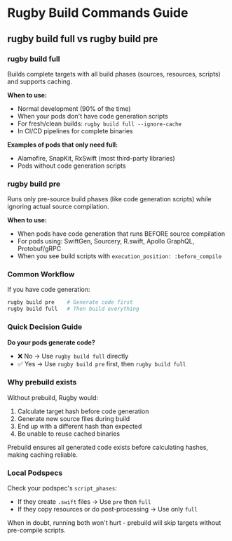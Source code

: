 # Rugby Build Commands Guide

## rugby build full vs rugby build pre

### rugby build full
Builds complete targets with all build phases (sources, resources, scripts) and supports caching.

**When to use:**
- Normal development (90% of the time)
- When your pods don't have code generation scripts
- For fresh/clean builds: `rugby build full --ignore-cache`
- In CI/CD pipelines for complete binaries

**Examples of pods that only need full:**
- Alamofire, SnapKit, RxSwift (most third-party libraries)
- Pods without code generation scripts

### rugby build pre
Runs only pre-source build phases (like code generation scripts) while ignoring actual source compilation.

**When to use:**
- When pods have code generation that runs BEFORE source compilation
- For pods using: SwiftGen, Sourcery, R.swift, Apollo GraphQL, Protobuf/gRPC
- When you see build scripts with `execution_position: :before_compile`

### Common Workflow
If you have code generation:
```bash
rugby build pre    # Generate code first
rugby build full   # Then build everything
```

### Quick Decision Guide
**Do your pods generate code?**
- ❌ No → Use `rugby build full` directly
- ✅ Yes → Use `rugby build pre` first, then `rugby build full`

### Why prebuild exists
Without prebuild, Rugby would:
1. Calculate target hash before code generation
2. Generate new source files during build
3. End up with a different hash than expected
4. Be unable to reuse cached binaries

Prebuild ensures all generated code exists before calculating hashes, making caching reliable.

### Local Podspecs
Check your podspec's `script_phases`:
- If they create `.swift` files → Use `pre` then `full`
- If they copy resources or do post-processing → Use only `full`

When in doubt, running both won't hurt - prebuild will skip targets without pre-compile scripts.